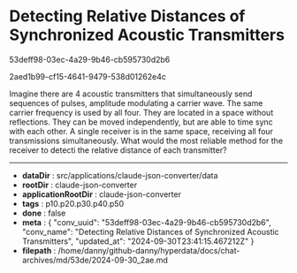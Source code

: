 # Detecting Relative Distances of Synchronized Acoustic Transmitters

53deff98-03ec-4a29-9b46-cb595730d2b6

2aed1b99-cf15-4641-9479-538d01262e4c

Imagine there are 4 acoustic transmitters that simultaneously send sequences of pulses, amplitude modulating a carrier wave. The same carrier frequency is used by all four. They are located in a space without reflections. They can be moved independently, but are able to time sync with each other. A single receiver is in the same space, receiving all four transmissions simultaneously. What would the most reliable method for the receiver to detecti the relative distance of each transmitter?

---

* **dataDir** : src/applications/claude-json-converter/data
* **rootDir** : claude-json-converter
* **applicationRootDir** : claude-json-converter
* **tags** : p10.p20.p30.p40.p50
* **done** : false
* **meta** : {
  "conv_uuid": "53deff98-03ec-4a29-9b46-cb595730d2b6",
  "conv_name": "Detecting Relative Distances of Synchronized Acoustic Transmitters",
  "updated_at": "2024-09-30T23:41:15.467212Z"
}
* **filepath** : /home/danny/github-danny/hyperdata/docs/chat-archives/md/53de/2024-09-30_2ae.md